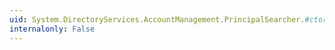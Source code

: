 ```yaml
---
uid: System.DirectoryServices.AccountManagement.PrincipalSearcher.#ctor(System.DirectoryServices.AccountManagement.Principal)
internalonly: False
---
```

